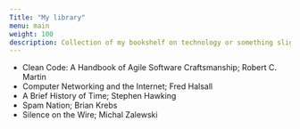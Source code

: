 ```yaml
---
Title: "My library"
menu: main
weight: 100
description: Collection of my bookshelf on technology or something slightly related. Maybe thoughts of them as well someday.
---
```


* Clean Code: A Handbook of Agile Software Craftsmanship; Robert C. Martin
* Computer Networking and the Internet; Fred Halsall
* A Brief History of Time; Stephen Hawking
* Spam Nation; Brian Krebs
* Silence on the Wire; Michal Zalewski